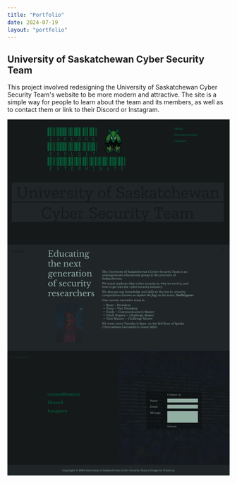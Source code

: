 ```yaml
---
title: "Portfolio"
date: 2024-07-19
layout: "portfolio"
---
```


## University of Saskatchewan Cyber Security Team

This project involved redesigning 
the University of Saskatchewan Cyber Security Team's website to be more modern and attractive. 
The site is a simple way for people to learn about the team and its members, as well as to contact them 
or link to their Discord or Instagram.

<img src="/image/Landing%20Page.png" alt="University of Saskatchewan CST Website" style="max-width: 100%; height: auto;">
